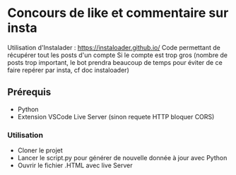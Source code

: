 # Concours de like et commentaire sur insta
Utilisation d'Instalader : https://instaloader.github.io/
Code permettant de récupérer tout les posts d'un compte
Si le compte est trop gros (nombre de posts trop important, le bot prendra beaucoup de temps pour éviter de ce faire repérer par insta, cf doc instaloader)

## Prérequis
+ Python
+ Extension VSCode Live Server (sinon requete HTTP bloquer CORS)

### Utilisation
+ Cloner le projet
+ Lancer le script.py pour générer de nouvelle donnée à jour avec Python
+ Ouvrir le fichier .HTML avec live Server
